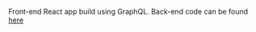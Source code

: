 Front-end React app build using GraphQL. Back-end code can be found [here](https://github.com/BIWhitfield/hackernewsclone-graphql)
